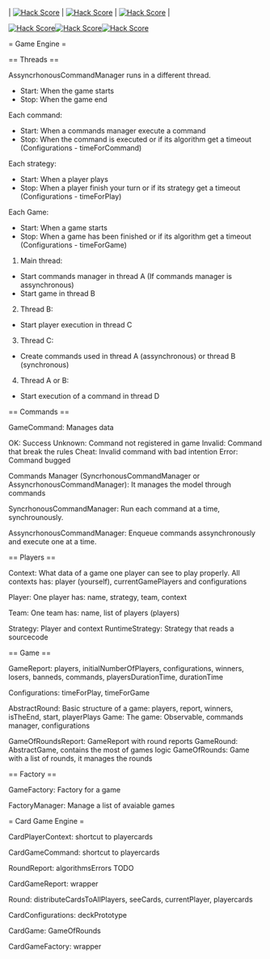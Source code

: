 | [![Hack Score](https://hackscore.herokuapp.com/badge/56576b58bec5a70003917054?template=1)](https://hackscore.herokuapp.com/profile/56576b58bec5a70003917054) | [![Hack Score](https://hackscore.herokuapp.com/badge/56576b58bec5a70003917054?template=2)](https://hackscore.herokuapp.com/profile/56576b58bec5a70003917054) | [![Hack Score](https://hackscore.herokuapp.com/badge/56576b58bec5a70003917054?template=3)](https://hackscore.herokuapp.com/profile/56576b58bec5a70003917054) |

[![Hack Score](https://hackscore.herokuapp.com/badge/56576b58bec5a70003917054?template=1)](https://hackscore.herokuapp.com/profile/56576b58bec5a70003917054)[![Hack Score](https://hackscore.herokuapp.com/badge/56576b58bec5a70003917054?template=2)](https://hackscore.herokuapp.com/profile/56576b58bec5a70003917054)[![Hack Score](https://hackscore.herokuapp.com/badge/56576b58bec5a70003917054?template=3)](https://hackscore.herokuapp.com/profile/56576b58bec5a70003917054)


= Game Engine = 

== Threads == 

AssyncrhonousCommandManager runs in a different thread.
- Start: When the game starts
- Stop: When the game end

Each command:
- Start: When a commands manager execute a command
- Stop: When the command is executed or if its algorithm get a timeout (Configurations - timeForCommand)

Each strategy:
- Start: When a player plays
- Stop: When a player finish your turn or if its strategy get a timeout (Configurations - timeForPlay)

Each Game:
- Start: When a game starts
- Stop: When a game has been finished or if its algorithm get a timeout (Configurations - timeForGame)


1) Main thread:
- Start commands manager in thread A (If commands manager is assynchronous)
- Start game in thread B

2) Thread B:
- Start player execution in thread C

3) Thread C:
- Create commands used in thread A (assynchronous) or thread B (synchronous)

4) Thread A or B:
- Start execution of a command in thread D

== Commands ==

GameCommand: Manages data

OK: Success
Unknown: Command not registered in game
Invalid: Command that break the rules
Cheat: Invalid command with bad intention
Error: Command bugged

Commands Manager (SyncrhonousCommandManager or AssyncrhonousCommandManager): It manages the model through commands

SyncrhonousCommandManager: Run each command at a time, synchrounously.

AssyncrhonousCommandManager: Enqueue commands assynchronously and execute one at a time.


== Players ==

Context: What data of a game one player can see to play properly.
All contexts has: player (yourself), currentGamePlayers and configurations

Player: One player has: name, strategy, team, context 

Team: One team has: name, list of players (players)

Strategy: Player and context
RuntimeStrategy: Strategy that reads a sourcecode

== Game ==

GameReport: players, initialNumberOfPlayers, configurations, winners, losers, banneds, commands, playersDurationTime, durationTime
    
Configurations: timeForPlay, timeForGame
    
AbstractRound: Basic structure of a game: players, report, winners, isTheEnd, start, playerPlays
Game: The game: Observable, commands manager, configurations

GameOfRoundsReport: GameReport with round reports
GameRound: AbstractGame, contains the most of games logic
GameOfRounds: Game with a list of rounds, it manages the rounds

== Factory ==

GameFactory: Factory for a game

FactoryManager: Manage a list of avaiable games 



= Card Game Engine =

CardPlayerContext: shortcut to playercards

CardGameCommand: shortcut to playercards

RoundReport: algorithmsErrors TODO

CardGameReport: wrapper

Round: distributeCardsToAllPlayers, seeCards, currentPlayer, playercards

CardConfigurations: deckPrototype

CardGame: GameOfRounds

CardGameFactory: wrapper

